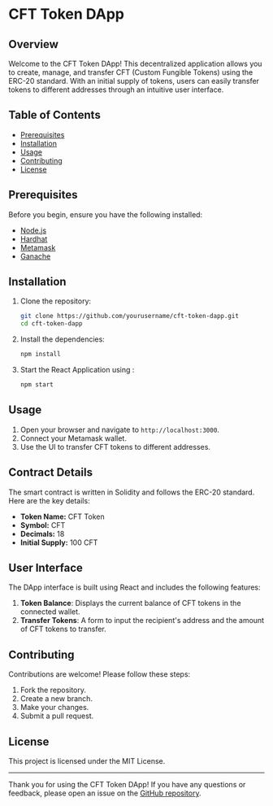 # CFT Token DApp

## Overview

Welcome to the CFT Token DApp! This decentralized application allows you to create, manage, and transfer CFT (Custom Fungible Tokens) using the ERC-20 standard. With an initial supply of tokens, users can easily transfer tokens to different addresses through an intuitive user interface.

## Table of Contents

- [Prerequisites](#prerequisites)
- [Installation](#installation)
- [Usage](#usage)
- [Contributing](#contributing)
- [License](#license)

## Prerequisites

Before you begin, ensure you have the following installed:

- [Node.js](https://nodejs.org/)
- [Hardhat](https://hardhat.org/)
- [Metamask](https://metamask.io/)
- [Ganache](https://www.trufflesuite.com/ganache)

## Installation

1. Clone the repository:

    ```bash
    git clone https://github.com/yourusername/cft-token-dapp.git
    cd cft-token-dapp
    ```

2. Install the dependencies:

    ```bash
    npm install
    ```

3. Start the React Application using :
    ```bash
    npm start
    ```


## Usage

1. Open your browser and navigate to `http://localhost:3000`.
2. Connect your Metamask wallet.
3. Use the UI to transfer CFT tokens to different addresses.

## Contract Details

The smart contract is written in Solidity and follows the ERC-20 standard. Here are the key details:

- **Token Name:** CFT Token
- **Symbol:** CFT
- **Decimals:** 18
- **Initial Supply:** 100 CFT


## User Interface

The DApp interface is built using React and includes the following features:

1. **Token Balance**: Displays the current balance of CFT tokens in the connected wallet.
2. **Transfer Tokens**: A form to input the recipient's address and the amount of CFT tokens to transfer.

## Contributing

Contributions are welcome! Please follow these steps:

1. Fork the repository.
2. Create a new branch.
3. Make your changes.
4. Submit a pull request.

## License

This project is licensed under the MIT License.

---

Thank you for using the CFT Token DApp! If you have any questions or feedback, please open an issue on the [GitHub repository](https://github.com/yourusername/cft-token-dapp).
